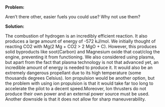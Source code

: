 ****Problem:****

Aren’t there other, easier fuels you could use? Why not use them?

****Solution:****

The combustion of hydrogen is an incredibly efficient reaction. It also produces a large amount of energy of -572 kJ/mol. We initially thought of reacting CO2 with Mg(2 Mg + CO2 > 2 MgO + C). However, this produces solid byproducts like soot(Carbon) and Magnesium oxide that coat/clog the engine, preventing it from functioning. 
We also considered using plasma, but apart from the fact that plasma technology is not that advanced yet, an incredible amount of energy is needed to produce it. It would also be an extremely dangerous propellant due to its high temperature (some thousands degrees Celsius).
Ion propulsion would be another option, but the problem with using ion propulsion is that it would take far too long to accelerate the pilot to a decent speed.Moreover, Ion thrusters do not produce their own power and an external power source must be used. Another downside is that it does not allow for sharp maneuverability.
